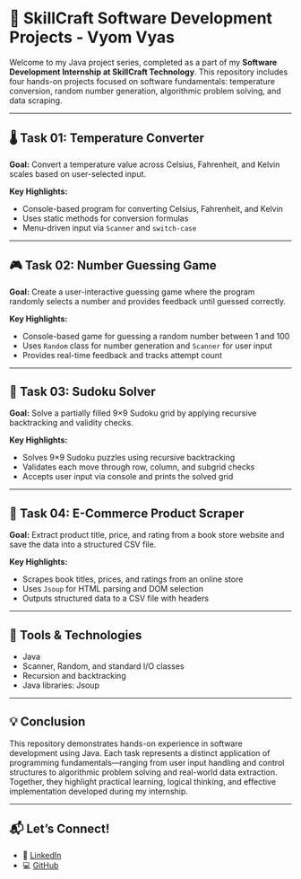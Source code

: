 # 📁 SkillCraft Software Development Projects - Vyom Vyas

Welcome to my Java project series, completed as a part of my **Software Development Internship at SkillCraft Technology**. This repository includes four hands-on projects focused on software fundamentals: temperature conversion, random number generation, algorithmic problem solving, and data scraping.

---

## 🌡️ Task 01: Temperature Converter

**Goal:** Convert a temperature value across Celsius, Fahrenheit, and Kelvin scales based on user-selected input.

**Key Highlights:**
- Console-based program for converting Celsius, Fahrenheit, and Kelvin  
- Uses static methods for conversion formulas  
- Menu-driven input via `Scanner` and `switch-case`  

---

## 🎮 Task 02: Number Guessing Game

**Goal:** Create a user-interactive guessing game where the program randomly selects a number and provides feedback until guessed correctly.

**Key Highlights:**
- Console-based game for guessing a random number between 1 and 100  
- Uses `Random` class for number generation and `Scanner` for user input  
- Provides real-time feedback and tracks attempt count  

---

## 🧩 Task 03: Sudoku Solver

**Goal:** Solve a partially filled 9×9 Sudoku grid by applying recursive backtracking and validity checks.

**Key Highlights:**
- Solves 9×9 Sudoku puzzles using recursive backtracking  
- Validates each move through row, column, and subgrid checks  
- Accepts user input via console and prints the solved grid  

---

## 🛒 Task 04: E-Commerce Product Scraper

**Goal:** Extract product title, price, and rating from a book store website and save the data into a structured CSV file.

**Key Highlights:**
- Scrapes book titles, prices, and ratings from an online store  
- Uses `Jsoup` for HTML parsing and DOM selection  
- Outputs structured data to a CSV file with headers  

---

## 📌 Tools & Technologies

- Java 
- Scanner, Random, and standard I/O classes  
- Recursion and backtracking  
- Java libraries: Jsoup  

---

## 💡 Conclusion

This repository demonstrates hands-on experience in software development using Java. Each task represents a distinct application of programming fundamentals—ranging from user input handling and control structures to algorithmic problem solving and real-world data extraction. Together, they highlight practical learning, logical thinking, and effective implementation developed during my internship.

---

## 📬 Let’s Connect!

- 💼 [LinkedIn](https://www.linkedin.com/in/vyom-vyas-757ba732b/)
- 💻 [GitHub](https://github.com/VyomVyas4765)


